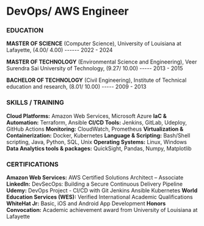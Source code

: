 # DevOps/ AWS Engineer

### EDUCATION
**MASTER OF SCIENCE** (Computer Science), University of Louisiana at Lafayette, (4.00/ 4.00) ------ 2022 - 2024

**MASTER OF TECHNOLOGY** (Environmental Science and Engineering), Veer Surendra Sai University of Technology, (9.27/ 10.00) ----- 2013 - 2015

**BACHELOR OF TECHNOLOGY** (Civil Engineering), Institute of Technical education and research, (8.01/ 10.00) ----- 2009 - 2013

### SKILLS / TRAINING
**Cloud Platforms:** Amazon Web Services, Microsoft Azure
**laC & Automation:** Terraform, Ansible
**CI/CD Tools:** Jenkins, GitLab, Udeploy, GitHub Actions
**Monitoring:** CloudWatch, Prometheus
**Virtualization & Containerization:** Docker, Kubernetes
**Language & Scripting:** Bash/Shell scripting, Java, Python, SQL, Unix
**Operating Systems:** Linux, Windows 
**Data Analytics tools & packages:** QuickSight, Pandas, Numpy, Matplotlib

### CERTIFICATIONS
**Amazon Web Services:** AWS Certified Solutions Architect – Associate
**LinkedIn:** DevSecOps: Building a Secure Continuous Delivery Pipeline
**Udemy:** DevOps Project - CI/CD with Git Jenkins Ansible Kubernetes
**World Education Services (WES):** Verified International Academic Qualifications
**WhiteHat Jr:** Basic, iOS and Android App Development
**Honors Convocation:** Academic achievement award from University of Louisiana at Lafayette





